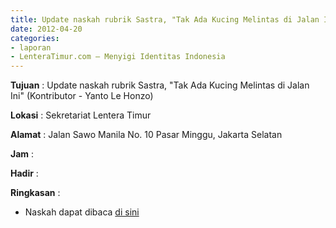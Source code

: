 ```yaml
---
title: Update naskah rubrik Sastra, "Tak Ada Kucing Melintas di Jalan Ini" (Kontributor - Yanto Le Honzo) 
date: 2012-04-20
categories:
- laporan
- LenteraTimur.com – Menyigi Identitas Indonesia
---
```


**Tujuan** : Update naskah rubrik Sastra, "Tak Ada Kucing Melintas di Jalan Ini" (Kontributor - Yanto Le Honzo) 

**Lokasi** : Sekretariat Lentera Timur 

**Alamat** : Jalan Sawo Manila No. 10 Pasar Minggu, Jakarta Selatan

**Jam** : 

**Hadir** :  


**Ringkasan** : 
* Naskah dapat dibaca [di sini](http://www.lenteratimur.com/2012/04/tak-ada-kucing-melintas-di-jalan-ini/)
